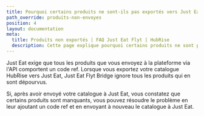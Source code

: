 ```yaml
---
title: Pourquoi certains produits ne sont-ils pas exportés vers Just Eat ?
path_override: produits-non-envoyes
position: 4
layout: documentation
meta:
  title: Produits non exportés | FAQ Just Eat Flyt | HubRise
  description: Cette page explique pourquoi certains produits ne sont pas transmis à Just Eat lorsque vous envoyez le catalogue à la plateforme.
---
```


Just Eat exige que tous les produits que vous envoyez à la plateforme via l'API comportent un code ref. Lorsque vous exportez votre catalogue HubRise vers Just Eat, Just Eat Flyt Bridge ignore tous les produits qui en sont dépourvus.

Si, après avoir envoyé votre catalogue à Just Eat, vous constatez que certains produits sont manquants, vous pouvez résoudre le problème en leur ajoutant un code ref et en envoyant à nouveau le catalogue à Just Eat.
